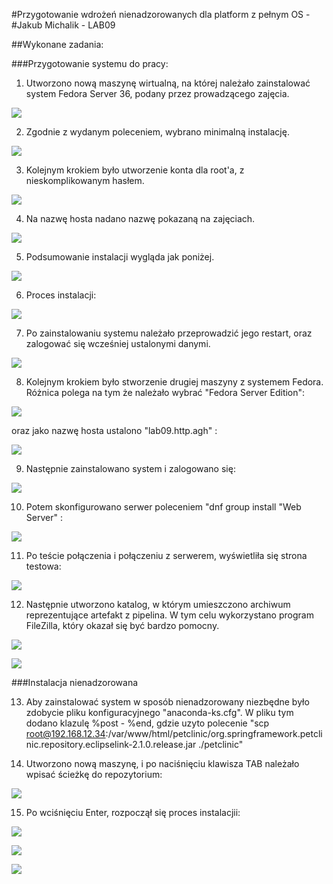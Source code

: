 #Przygotowanie wdrożeń nienadzorowanych dla platform z pełnym OS - 
#Jakub Michalik - LAB09

##Wykonane zadania:

###Przygotowanie systemu do pracy:
1. Utworzono nową maszynę wirtualną, na której należało zainstalować system Fedora Server 36, podany
przez prowadzącego zajęcia.

![](./screeny/install1.PNG)

2. Zgodnie z wydanym poleceniem, wybrano minimalną instalację.

![](./screeny/install1_1.PNG)

3. Kolejnym krokiem było utworzenie konta dla root'a, z nieskomplikowanym hasłem.

![](./screeny/install2.PNG)

4. Na nazwę hosta nadano nazwę pokazaną na zajęciach.

![](./screeny/install5.PNG)

5. Podsumowanie instalacji wygląda jak poniżej.

![](./screeny/install3.PNG)

6. Proces instalacji:

![](./screeny/install4.PNG)

7. Po zainstalowaniu systemu należało przeprowadzić jego restart, oraz zalogować się wcześniej 
ustalonymi danymi.

![](./screeny/fedora1.PNG)

8. Kolejnym krokiem było stworzenie drugiej maszyny z systemem Fedora. Różnica polega na tym że należało
wybrać "Fedora Server Edition":

![](./screeny/install_v2_1.PNG)

oraz jako nazwę hosta ustalono "lab09.http.agh" :

![](./screeny/install_v2.PNG)

9. Następnie zainstalowano system i zalogowano się:

![](./screeny/fedora2.PNG)

10. Potem skonfigurowano serwer poleceniem "dnf group install "Web Server" :

![](./screeny/fedora_dnf.PNG)

11. Po teście połączenia i połączeniu z serwerem, wyświetliła się strona testowa:

![](./screeny/testpage.PNG)

12. Następnie utworzono katalog, w którym umieszczono archiwum reprezentujące artefakt z pipelina. W tym celu 
wykorzystano program FileZilla, który okazał się być bardzo pomocny.

![](./screeny/petclinic1.PNG)

![](./screeny/petclinic2.PNG)

###Instalacja nienadzorowana

13. Aby zainstalować system w sposób nienadzorowany niezbędne było zdobycie pliku konfiguracyjnego 
"anaconda-ks.cfg". W pliku tym dodano klazulę %post - %end, gdzie uzyto polecenie
"scp root@192.168.12.34:/var/www/html/petclinic/org.springframework.petclinic.repository.eclipselink-2.1.0.release.jar ./petclinic"

14. Utworzono nową maszynę, i po naciśnięciu klawisza TAB należało wpisać ścieżkę do repozytorium:

![](./screeny/nienad1.PNG)

15. Po wciśnięciu Enter, rozpoczął się proces instalacjii:

![](./screeny/nienad2.PNG)

![](./screeny/nienad3.PNG)

![](./screeny/last.PNG)





